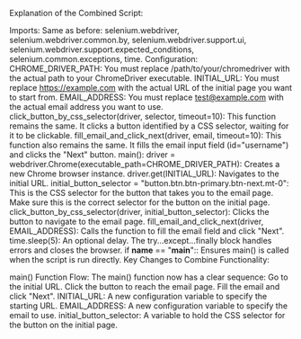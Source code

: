Explanation of the Combined Script:

Imports:
Same as before: selenium.webdriver, selenium.webdriver.common.by, selenium.webdriver.support.ui, selenium.webdriver.support.expected_conditions, selenium.common.exceptions, time.
Configuration:
CHROME_DRIVER_PATH: You must replace /path/to/your/chromedriver with the actual path to your ChromeDriver executable.
INITIAL_URL: You must replace https://example.com with the actual URL of the initial page you want to start from.
EMAIL_ADDRESS: You must replace test@example.com with the actual email address you want to use.
click_button_by_css_selector(driver, selector, timeout=10):
This function remains the same. It clicks a button identified by a CSS selector, waiting for it to be clickable.
fill_email_and_click_next(driver, email, timeout=10):
This function also remains the same. It fills the email input field (id="username") and clicks the "Next" button.
main():
driver = webdriver.Chrome(executable_path=CHROME_DRIVER_PATH): Creates a new Chrome browser instance.
driver.get(INITIAL_URL): Navigates to the initial URL.
initial_button_selector = "button.btn.btn-primary.btn-next.mt-0": This is the CSS selector for the button that takes you to the email page. Make sure this is the correct selector for the button on the initial page.
click_button_by_css_selector(driver, initial_button_selector): Clicks the button to navigate to the email page.
fill_email_and_click_next(driver, EMAIL_ADDRESS): Calls the function to fill the email field and click "Next".
time.sleep(5): An optional delay.
The try...except...finally block handles errors and closes the browser.
if __name__ == "__main__"::
Ensures main() is called when the script is run directly.
Key Changes to Combine Functionality:

main() Function Flow: The main() function now has a clear sequence:
Go to the initial URL.
Click the button to reach the email page.
Fill the email and click "Next".
INITIAL_URL: A new configuration variable to specify the starting URL.
EMAIL_ADDRESS: A new configuration variable to specify the email to use.
initial_button_selector: A variable to hold the CSS selector for the button on the initial page.